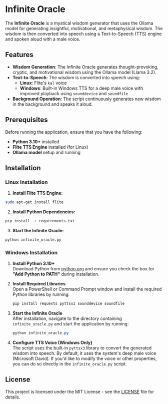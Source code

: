 
# Infinite Oracle

The **Infinite Oracle** is a mystical wisdom generator that uses the Ollama model for generating insightful, motivational, and metaphysical wisdom. The wisdom is then converted into speech using a Text-to-Speech (TTS) engine and spoken aloud with a male voice.

## Features

- **Wisdom Generation**: The Infinite Oracle generates thought-provoking, cryptic, and motivational wisdom using the Ollama model (Llama 3.2).
- **Text-to-Speech**: The wisdom is converted into speech using:
  - **Linux**: Flite's `kal` voice
  - **Windows**: Built-in Windows TTS for a deep male voice with improved playback using `sounddevice` and `soundfile`
- **Background Operation**: The script continuously generates new wisdom in the background and speaks it aloud.

## Prerequisites

Before running the application, ensure that you have the following:

- **Python 3.10+** installed
- **Flite TTS Engine** installed (for Linux)
- **Ollama model** setup and running

## Installation

### **Linux Installation**

1. **Install Flite TTS Engine:**

```bash
sudo apt-get install flite
```

2. **Install Python Dependencies:**

```bash
pip install -r requirements.txt
```

3. **Start the Infinite Oracle:**

```bash
python infinite_oracle.py
```

### **Windows Installation**

1. **Install Python 3.10+**  
   Download Python from [python.org](https://www.python.org/downloads/) and ensure you check the box for **"Add Python to PATH"** during installation.

2. **Install Required Libraries**  
   Open a PowerShell or Command Prompt window and install the required Python libraries by running:

   ```powershell
   pip install requests pyttsx3 sounddevice soundfile
   ```

3. **Start the Infinite Oracle**  
   After installation, navigate to the directory containing `infinite_oracle.py` and start the application by running:

   ```powershell
   python infinite_oracle.py
   ```

4. **Configure TTS Voice (Windows Only)**  
   The script uses the built-in `pyttsx3` library to convert the generated wisdom into speech. By default, it uses the system's deep male voice (Microsoft David). If you'd like to modify the voice or other properties, you can do so directly in the `infinite_oracle.py` script.

## License

This project is licensed under the MIT License - see the [LICENSE](LICENSE) file for details.
